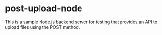 # post-upload-node
This is a sample Node.js backend server for testing that provides an API to upload files using the POST method.
